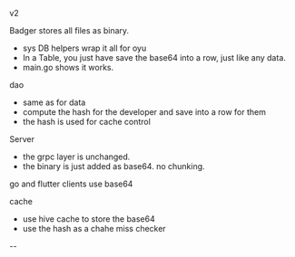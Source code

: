 v2

Badger stores all files as binary.
- sys DB helpers wrap it all for oyu
- In a Table, you just have save the base64 into a row, just like any data.
- main.go shows it works.

dao
- same as for data
- compute the hash for the developer and save into a row for them
- the hash is used for cache control

Server
- the grpc layer is unchanged.
- the binary is just added as base64. no chunking.


go and flutter clients use base64

cache
- use hive cache to store the base64
- use the hash as a chahe miss checker

--



